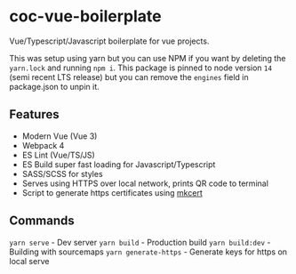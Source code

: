 # coc-vue-boilerplate

Vue/Typescript/Javascript boilerplate for vue projects.

This was setup using yarn but you can use NPM if you want by deleting the `yarn.lock` and running `npm i`.
This package is pinned to node version `14` (semi recent LTS release) but you can remove the `engines` field in package.json to unpin it.

## Features 

- Modern Vue (Vue 3)
- Webpack 4
- ES Lint (Vue/TS/JS)
- ES Build super fast loading for Javascript/Typescript
- SASS/SCSS for styles
- Serves using HTTPS over local network, prints QR code to terminal
- Script to generate https certificates using [mkcert](https://github.com/FiloSottile/mkcert)

## Commands

`yarn serve` - Dev server
`yarn build` - Production build
`yarn build:dev` - Building with sourcemaps
`yarn generate-https` - Generate keys for https on local serve
